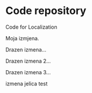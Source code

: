# Code repository
Code for Localization

Moja izmjena.

Drazen izmena...

Drazen izmena 2...

Drazen izmena 3...

izmena jelica test

